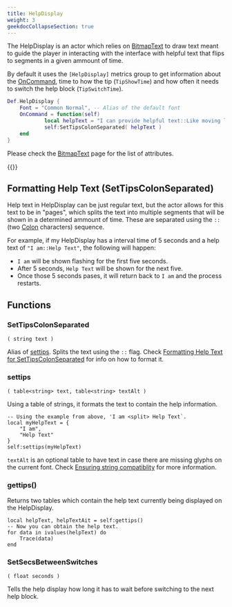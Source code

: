 ```yaml
---
title: HelpDisplay
weight: 3
geekdocCollapseSection: true
---
```


The HelpDisplay is an actor which relies on [BitmapText](../bitmaptext) to draw text meant to guide the player in interacting with the interface with
helpful text that flips to segments in a given ammount of time.

By default it uses the `[HelpDisplay]` metrics group to get information about the [OnCommand](../../ActorsLua-CommandList/#commands), time to how the tip (`TipShowTime`) and how often it needs to switch the help block (`TipSwitchTime`).

```lua
Def.HelpDisplay {
	Font = "Common Normal", -- Alias of the default font
	OnCommand = function(self)
            local helpText = "I can provide helpful text::Like moving left and right to change songs!::Or pressing Esc to go back!"
            self:SetTipsColonSeparated( helpText )
	end
}
```

Please check the [BitmapText](../bitmaptext) page for the list of attributes.

{{<toc>}}

## Formatting Help Text (SetTipsColonSeparated)

Help text in HelpDisplay can be just regular text, but the actor allows for this text to be in "pages", which splits the text into multiple segments that will be shown in a determined ammount of time. These are separated using the `::` (two [Colon](https://en.wikipedia.org/wiki/Colon_(punctuation)) characters) sequence.

For example, if my HelpDisplay has a interval time of 5 seconds and a help text of `"I am::Help Text"`, the following will happen:

- `I am` will be shown flashing for the first five seconds.
- After 5 seconds, `Help Text` will be shown for the next five.
- Once those 5 seconds pases, it will return back to `I am` and the process restarts.

## Functions

### SetTipsColonSeparated
`( string text )`

Alias of [settips](#settips). Splits the text using the `::` flag. Check [Formatting Help Text for SetTipsColonSeparated](#formatting-help-text-settipscolonseparated) for info on how to format it.

### settips
`( table<string> text, table<string> textAlt )`

Using a table of strings, it formats the text to contain the help information.
```
-- Using the example from above, 'I am <split> Help Text`.
local myHelpText = {
    "I am",
    "Help Text"
}
self:settips(myHelpText)
```

`textAlt` is an optional table to have text in case there are missing glyphs on the current font. Check [Ensuring string compatiblity](../bitmaptext/Bitmap-EnsuringStringComp) for more information.

### gettips()
Returns two tables which contain the help text currently being displayed on the HelpDisplay.
```
local helpText, helpTextAit = self:gettips()
-- Now you can obtain the help text.
for data in ivalues(helpText) do
    Trace(data)
end
```

### SetSecsBetweenSwitches
`( float seconds )`

Tells the help display how long it has to wait before switching to the next help block.
